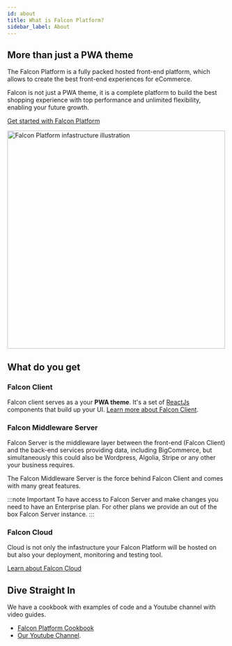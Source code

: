 ```yaml
---
id: about
title: What is Falcon Platform?
sidebar_label: About
---
```


## More than just a PWA theme

The Falcon Platform is a fully packed hosted front-end platform, which allows to create the best front-end experiences for eCommerce.

Falcon is not just a PWA theme, it is a complete platform to build the best shopping experience with top performance and unlimited flexibility, enabling your future growth.

[Get started with Falcon Platform](/docs/platform/getting-started/prerequisites)

<img src="/img/docs/platform/business-service-applications.svg" alt="Falcon Platform infastructure illustration" width="500" />

## What do you get

### Falcon Client
Falcon client serves as a your **PWA theme**. It's a set of <a href="https://reactjs.org/" target="_blank" rel="noreferrer noopener">ReactJs</a> components that build up your UI. <a href="https://deity.io/falcon" target="_blank" rel="noreferrer noopener">Learn more about Falcon Client</a>.

### Falcon Middleware Server

Falcon Server is the middleware layer between the front-end (Falcon Client) and the back-end services providing data, including BigCommerce, but simultaneously this could also be Wordpress, Algolia, Stripe or any other your business requires.

The Falcon Middleware Server is the force behind Falcon Client and comes with many great features.

:::note Important
To have access to Falcon Server and make changes you need to have an Enterprise plan. For other plans we provide an out of the box Falcon Server instance.
:::

### Falcon Cloud
Cloud is not only the infastructure your Falcon Platform will be hosted on but also your deployment, monitoring and testing tool.

[Learn about Falcon Cloud](/docs/platform/cloud/about)


## Dive Straight In

We have a cookbook with examples of code and a Youtube channel with video guides.

- [Falcon Platform Cookbook](/docs/platform/cookbook/about)
- <a href="https://www.youtube.com/channel/UCCyszDV63yrqFHUY1uWf4mQ" target="_blank" rel="noopener noreferrer">Our Youtube Channel</a>.
